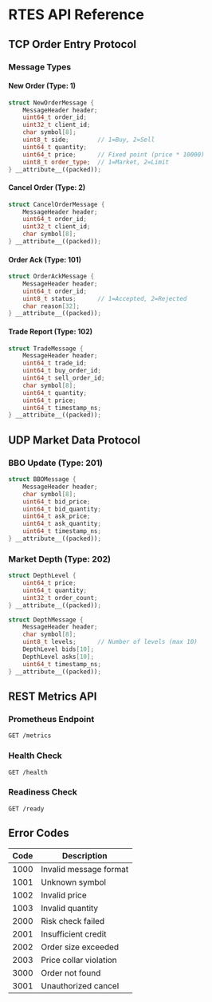# RTES API Reference

## TCP Order Entry Protocol

### Message Types

#### New Order (Type: 1)
```cpp
struct NewOrderMessage {
    MessageHeader header;
    uint64_t order_id;
    uint32_t client_id;
    char symbol[8];
    uint8_t side;        // 1=Buy, 2=Sell
    uint64_t quantity;
    uint64_t price;      // Fixed point (price * 10000)
    uint8_t order_type;  // 1=Market, 2=Limit
} __attribute__((packed));
```

#### Cancel Order (Type: 2)
```cpp
struct CancelOrderMessage {
    MessageHeader header;
    uint64_t order_id;
    uint32_t client_id;
    char symbol[8];
} __attribute__((packed));
```

#### Order Ack (Type: 101)
```cpp
struct OrderAckMessage {
    MessageHeader header;
    uint64_t order_id;
    uint8_t status;      // 1=Accepted, 2=Rejected
    char reason[32];
} __attribute__((packed));
```

#### Trade Report (Type: 102)
```cpp
struct TradeMessage {
    MessageHeader header;
    uint64_t trade_id;
    uint64_t buy_order_id;
    uint64_t sell_order_id;
    char symbol[8];
    uint64_t quantity;
    uint64_t price;
    uint64_t timestamp_ns;
} __attribute__((packed));
```

## UDP Market Data Protocol

### BBO Update (Type: 201)
```cpp
struct BBOMessage {
    MessageHeader header;
    char symbol[8];
    uint64_t bid_price;
    uint64_t bid_quantity;
    uint64_t ask_price;
    uint64_t ask_quantity;
    uint64_t timestamp_ns;
} __attribute__((packed));
```

### Market Depth (Type: 202)
```cpp
struct DepthLevel {
    uint64_t price;
    uint64_t quantity;
    uint32_t order_count;
} __attribute__((packed));

struct DepthMessage {
    MessageHeader header;
    char symbol[8];
    uint8_t levels;      // Number of levels (max 10)
    DepthLevel bids[10];
    DepthLevel asks[10];
    uint64_t timestamp_ns;
} __attribute__((packed));
```

## REST Metrics API

### Prometheus Endpoint
```
GET /metrics
```

### Health Check
```
GET /health
```

### Readiness Check  
```
GET /ready
```

## Error Codes

| Code | Description |
|------|-------------|
| 1000 | Invalid message format |
| 1001 | Unknown symbol |
| 1002 | Invalid price |
| 1003 | Invalid quantity |
| 2000 | Risk check failed |
| 2001 | Insufficient credit |
| 2002 | Order size exceeded |
| 2003 | Price collar violation |
| 3000 | Order not found |
| 3001 | Unauthorized cancel |